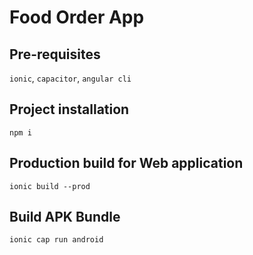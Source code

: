# Food Order App

## Pre-requisites
```ionic```, ```capacitor```, ```angular cli```

## Project installation
```npm i```

## Production build for Web application
```ionic build --prod```

## Build APK Bundle
```ionic cap run android```
